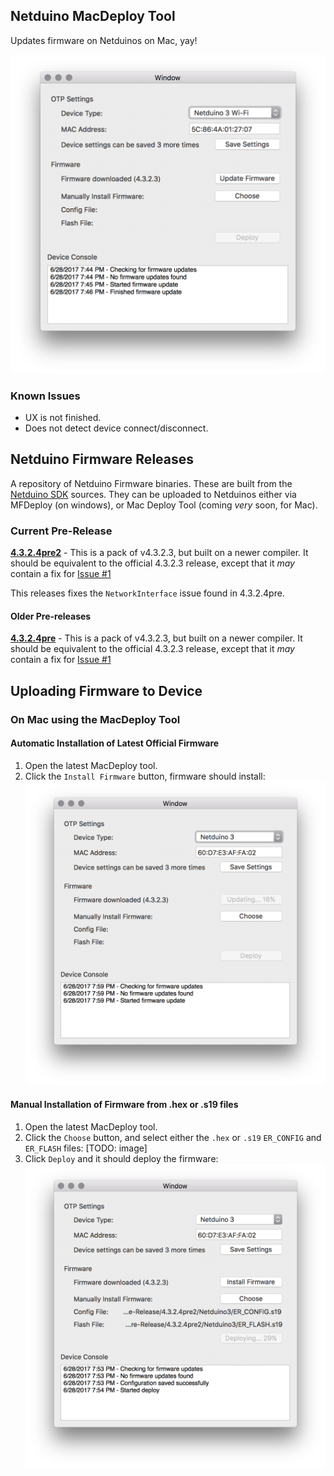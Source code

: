 ## Netduino MacDeploy Tool

Updates firmware on Netduinos on Mac, yay!

![](MacDeploy/MacDeployTool.png)

### Known Issues

 * UX is not finished.
 * Does not detect device connect/disconnect.

## Netduino Firmware Releases
A repository of Netduino Firmware binaries. These are built from the [Netduino SDK](https://github.com/WildernessLabs/Netduino_SDK) sources. They can be uploaded to Netduinos either via MFDeploy (on windows), or Mac Deploy Tool (coming _very_ soon, for Mac).

### Current Pre-Release

**[4.3.2.4pre2](Firmware/Pre-Release/4.3.2.4pre2)** - This is a pack of v4.3.2.3, but built on a newer compiler. It should be equivalent to the official 4.3.2.3 release, except that it _may_ contain a fix for [Issue #1](Firmware/https://github.com/WildernessLabs/Netduino_SDK/issues/1)

This releases fixes the `NetworkInterface` issue found in 4.3.2.4pre.

#### Older Pre-releases

**[4.3.2.4pre](Firmware/Pre-Release/4.3.2.4pre)** - This is a pack of v4.3.2.3, but built on a newer compiler. It should be equivalent to the official 4.3.2.3 release, except that it _may_ contain a fix for [Issue #1](https://github.com/WildernessLabs/Netduino_SDK/issues/1)

## Uploading Firmware to Device


### On Mac using the MacDeploy Tool

#### Automatic Installation of Latest Official Firmware

 1. Open the latest MacDeploy tool.
 2. Click the `Install Firmware` button, firmware should install:
 ![](MacDeploy/MacDeploy_AutomaticFirmwareUpdate.png)
 

#### Manual Installation of Firmware from .hex or .s19 files

 1. Open the latest MacDeploy tool.
 2. Click the `Choose` button, and select either the `.hex` or `.s19` `ER_CONFIG` and `ER_FLASH` files:
 [TODO: image]
 3. Click `Deploy` and it should deploy the firmware:
 ![](MacDeploy/MacDeploy_ManuallyUpdatingFirmware.png)